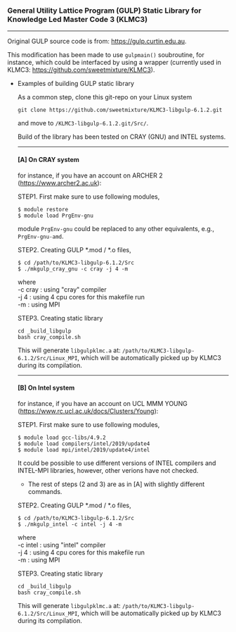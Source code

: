 ### General Utility Lattice Program (GULP) Static Library for Knowledge Led Master Code 3 (KLMC3)
---
Original GULP source code is from: https://gulp.curtin.edu.au.

This modification has been made to use ```gulpmain()``` soubroutine, for instance, which could be interfaced by using a wrapper (currently used in KLMC3: https://github.com/sweetmixture/KLMC3).


  * Examples of building GULP static library

    As a common step, clone this git-repo on your Linux system
    ```
    git clone https://github.com/sweetmixture/KLMC3-libgulp-6.1.2.git
    ```
    and move to ```/KLMC3-libgulp-6.1.2.git/Src/```.

    Build of the library has been tested on CRAY (GNU) and INTEL systems.

    ---
    #### [A] On CRAY system
    for instance, if you have an account on ARCHER 2 (https://www.archer2.ac.uk):

    STEP1. First make sure to use following modules,
    ```
    $ module restore
    $ module load PrgEnv-gnu
    ```
    module ```PrgEnv-gnu``` could be replaced to any other equivalents, e.g., ```PrgEnv-gnu-amd```.

    STEP2. Creating GULP *.mod / *.o files,
    ```
    $ cd /path/to/KLMC3-libgulp-6.1.2/Src
    $ ./mkgulp_cray_gnu -c cray -j 4 -m
    ```
    where  
      -c cray : using "cray" compiler  
      -j 4    : using 4 cpu cores for this makefile run  
      -m      : using MPI  

    STEP3. Creating static library  
    ```
    cd _build_libgulp
    bash cray_compile.sh
    ```
    This will generate ```libgulpklmc.a``` at: ```/path/to/KLMC3-libgulp-6.1.2/Src/Linux_MPI```,
    which will be automatically picked up by KLMC3 during its compilation.

    ---
    #### [B] On Intel system
    for instance, if you have an account on UCL MMM YOUNG (https://www.rc.ucl.ac.uk/docs/Clusters/Young):

    STEP1. First make sure to use following modules,
    ```
    $ module load gcc-libs/4.9.2
    $ module load compilers/intel/2019/update4
    $ module load mpi/intel/2019/update4/intel
    ```
    It could be possible to use different versions of INTEL compilers and INTEL-MPI libraries, however, other verions have not checked.  

    * The rest of steps (2 and 3) are as in [A] with slightly different commands.  
   
    STEP2. Creating GULP *.mod / *.o files,
    ```
    $ cd /path/to/KLMC3-libgulp-6.1.2/Src
    $ ./mkgulp_intel -c intel -j 4 -m
    ```
    where  
      -c intel : using "intel" compiler  
      -j 4    : using 4 cpu cores for this makefile run  
      -m      : using MPI  

    STEP3. Creating static library  
    ```
    cd _build_libgulp
    bash cray_compile.sh
    ```
    This will generate ```libgulpklmc.a``` at: ```/path/to/KLMC3-libgulp-6.1.2/Src/Linux_MPI```,
    which will be automatically picked up by KLMC3 during its compilation.
    
    
  
